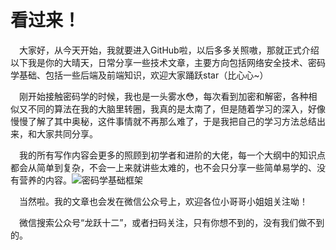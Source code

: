 # 看过来！

&emsp;大家好，从今天开始，我就要进入GitHub啦，以后多多关照嗷，那就正式介绍以下我是你的大晴天，日常分享一些技术文章，主要方向包括网络安全技术、密码学基础、包括一些后端及前端知识，欢迎大家踊跃star（比心心~）

&emsp;刚开始接触密码学的时候，我也是一头雾水😳，每次看到加密和解密，各种相似又不同的算法在我的大脑里转圈，我真的是太南了，但是随着学习的深入，好像慢慢了解了其中奥秘，这件事情就不再那么难了，于是我把自己的学习方法总结出来，和大家共同分享。

&emsp;我的所有写作内容会更多的照顾到初学者和进阶的大佬，每一个大纲中的知识点都会从简单到复杂，不会一上来就讲些太难的，也不会只分享一些简单易学的、没有营养的内容。![密码学基础框架](https://img-blog.csdnimg.cn/20200114112358986.jpg?x-oss-process=image/watermark,type_ZmFuZ3poZW5naGVpdGk,shadow_10,text_aHR0cHM6Ly9ibG9nLmNzZG4ubmV0L3FxXzMzODI4NzM4,size_16,color_FFFFFF,t_70)

&emsp;当然啦。我的文章也会发在微信公众号上，欢迎各位小哥哥小姐姐关注呦！

&emsp;微信搜索公众号“龙跃十二”，或者扫码关注，只有你想不到的，没有我们做不到的。










































